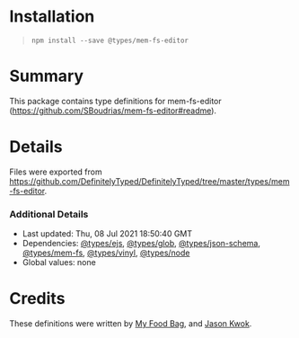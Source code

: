 # Installation
> `npm install --save @types/mem-fs-editor`

# Summary
This package contains type definitions for mem-fs-editor (https://github.com/SBoudrias/mem-fs-editor#readme).

# Details
Files were exported from https://github.com/DefinitelyTyped/DefinitelyTyped/tree/master/types/mem-fs-editor.

### Additional Details
 * Last updated: Thu, 08 Jul 2021 18:50:40 GMT
 * Dependencies: [@types/ejs](https://npmjs.com/package/@types/ejs), [@types/glob](https://npmjs.com/package/@types/glob), [@types/json-schema](https://npmjs.com/package/@types/json-schema), [@types/mem-fs](https://npmjs.com/package/@types/mem-fs), [@types/vinyl](https://npmjs.com/package/@types/vinyl), [@types/node](https://npmjs.com/package/@types/node)
 * Global values: none

# Credits
These definitions were written by [My Food Bag](https://github.com/MyFoodBag), and [Jason Kwok](https://github.com/JasonHK).
